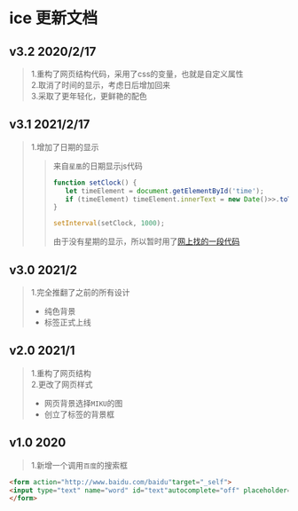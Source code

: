 # ice 更新文档 

## v3.2 2020/2/17
>1.重构了网页结构代码，采用了css的变量，也就是自定义属性  
>2.取消了时间的显示，考虑日后增加回来  
>3.采取了更年轻化，更鲜艳的配色  

## v3.1 2021/2/17
> 1.增加了日期的显示  
>>来自`星凰`的日期显示js代码
>>```javascript
>>function setClock() {
>>    let timeElement = document.getElementById('time');
>>    if (timeElement) timeElement.innerText = new Date()>>.toTimeString().split(' ')[0]
>>}
>>
>>setInterval(setClock, 1000);
>>```
>>由于没有星期的显示，所以暂时用了[网上找的一段代码](https://blog.csdn.net/qq_46384325/article/details/107441210?utm_medium=distribute.pc_relevant.none-task-blog-baidujs_title-6&spm=1001.2101.3001.4242)
## v3.0 2021/2
>1.完全推翻了之前的所有设计
>- 纯色背景
>- 标签正式上线

## v2.0 2021/1
>1.重构了网页结构  
>2.更改了网页样式
>- 网页背景选择`MIKU`的图
>- 创立了标签的背景框

## v1.0 2020
>1.新增一个调用`百度`的搜索框
```html
<form action="http://www.baidu.com/baidu"target="_self">
<input type="text" name="word" id="text"autocomplete="off" placeholder="BAIDU" />
</form>